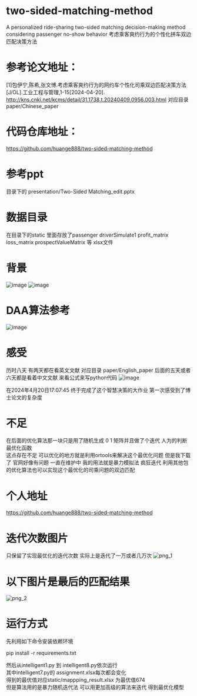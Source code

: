 # two-sided-matching-method
A personalized ride-sharing two-sided matching decision-making method considering passenger no-show behavior
考虑乘客爽约行为的个性化拼车双边匹配决策方法

# 参考论文地址：
[1]包伊宁,陈希,张文博.考虑乘客爽约行为的网约车个性化司乘双边匹配决策方法[J/OL].工业工程与管理,1-15[2024-04-20].
http://kns.cnki.net/kcms/detail/31.1738.t.20240409.0956.003.html
对应目录paper/Chinese_paper
# 代码仓库地址：
https://github.com/huange888/two-sided-matching-method
# 参考ppt
目录下的 presentation/Two-Sided Matching_edit.pptx
# 数据目录
在目录下的static 里面存放了passenger driverSimulate1 profit_matrix loss_matrix prospectValueMatrix 等 xlsx文件
# 背景
![image](https://github.com/huange888/two-sided-matching-method/assets/118048444/9b498d27-e3ac-4efd-805d-afbe5148b875)
![image](https://github.com/huange888/two-sided-matching-method/assets/118048444/60705af0-6044-415d-a15c-287bde1cd4e0)
# DAA算法参考
![image](https://github.com/huange888/two-sided-matching-method/assets/118048444/efacf032-d7af-436c-9f72-6f5074db8f3f)


# 感受
 历时八天  有两天都在看英文文献 
对应目录 paper/English_paper
后面的五天或者六天都是看着中文文献 来看公式来写python代码
![image](https://github.com/huange888/two-sided-matching-method/assets/118048444/ab40922a-e258-444b-9b62-ad07372ced33)

 在2024年4月20日17:07:45 终于完成了这个智慧决策的大作业
 第一次感受到了博士论文的复杂度

# 不足
 在后面的优化算法那一块只是用了随机生成 0 1 矩阵并且做了个迭代 人为的判断最优化函数  
 这点存在不足 可以优化的地方就是利用ortools来解决这个最优化问题 但是我下载了 官网好像有问题 一直在维护中
 我的用法就是暴力模拟法 疯狂迭代
 利用其他包的优化算法也可以实现这个最优化的司乘问题的双边匹配

# 个人地址
https://github.com/huange888/two-sided-matching-method

# 迭代次数图片  
只保留了实现最优化的迭代次数 实际上是迭代了一万或者几万次
![png_1](https://github.com/huange888/two-sided-matching-method/assets/118048444/15f781b6-4853-4dd2-98e4-dedc6ea406e8)

# 以下图片是最后的匹配结果

![png_2](https://github.com/huange888/two-sided-matching-method/assets/118048444/e81de200-e191-4dc1-ab3a-79fc5b0ce8b7)

# 运行方式
先利用如下命令安装依赖环境  

pip install -r requirements.txt

然后从intelligent1.py 到 intelligent8.py依次运行  
其中intelligent7.py的 assignment.xlsx每次都会变化   
得到的最优值对应static/mappping_result.xlsx 为最优值674  
但是算法用的是暴力随机迭代法 可以用更加高级的算法来迭代 得到最优化模型  
